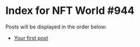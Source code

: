 # Index for NFT World #944
Posts will be displayed in the order below:

- [Your first post](./001-first.md)

